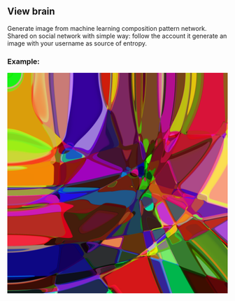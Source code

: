 ## View brain

Generate image from machine learning composition pattern network. Shared on social network with simple way: follow the account it generate an image with your username as source of entropy.

### Example:

<div align="center">
  <img src="https://github.com/julesGoullee/viewBrain/blob/master/outputs/out.png?raw=true"><br><br>
</div>
